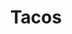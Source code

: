---
layout: recipe
title: Tacos
image: taco.png
tags: mexikanisch,Hackfleisch,Mittagessen

ingredients:
  - Olivenöl
  - Prise Salz
  - 0.5 TL Pfeffer
  - 500g Hackfleisch
  - 500g stückige Tomaten
  - 200g Creme Fraiche
  - 100g Gouda
  - 200g Kidneybohnen
  - 100g Mais
  - 0.5 Eisbergsalat
  - 12 Taco Shells
  - 1 Paprika
  - 2 Frühlingszwiebeln
  - 3 Knoblauchzehen
  - 1 TL Tomatenmark
  - 60g Tacogewürzmischung

directions:
  - Salat waschen und in Streifen schneiden
  - Paprika in kleine Würfel schneiden
  - Frühlingszwiebeln in dünne Ringe schneiden und zu den Paprikawürfeln geben
  - Mais und Bohnen waschen und abtropfen lassen
  - Knoblauchzehen kleinhacken
  - Öl in einer Pfanne erhitzen
  - Knoblauchzehen in die Pfanne geben und kurz anbraten
  - Hackfleisch dazugeben und anbraten
  - Tomatenmark dazugeben und kurz mit anbraten
  - Gemüse dazugeben und alles gut vermengen und kurz anbraten
  - Backofen bei 180 Grad vorheizen
  - Taco Shells auf ein Backblech legen und im Ofen für 3 Minuten backen
  - Während die Taco Shells im Ofen sind, die Gewürzmischung mit in die Pfanne geben und kurz anbraten
  - Mit Pfeffer und Salz abschmecken
  - stückige Tomaten dazugeben und kurz aufkochen lassen
  - 2 EL von der Creme Fraiche in die Pfanne geben und gut vermengen
  - Pfanne vom Herd nehmen
  - Tacos aus dem Ofen nehmen
  - Tacos zuerst mit Salat, dann mit der Hackfleischmischung füllen
  - Abschließend mit etwas Gouda und Creme Fraiche toppen
---